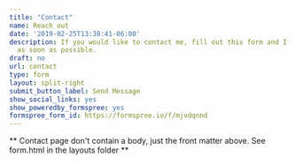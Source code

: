 ```yaml
---
title: "Contact"
name: Reach out
date: '2019-02-25T13:38:41-06:00'
description: If you would like to contact me, fill out this form and I'll response
  as soon as possible.
draft: no
url: contact
type: form
layout: split-right
submit_button_label: Send Message
show_social_links: yes
show_poweredby_formspree: yes
formspree_form_id: https://formspree.io/f/mjvdqnnd
---
```


** Contact page don't contain a body, just the front matter above.
See form.html in the layouts folder **
